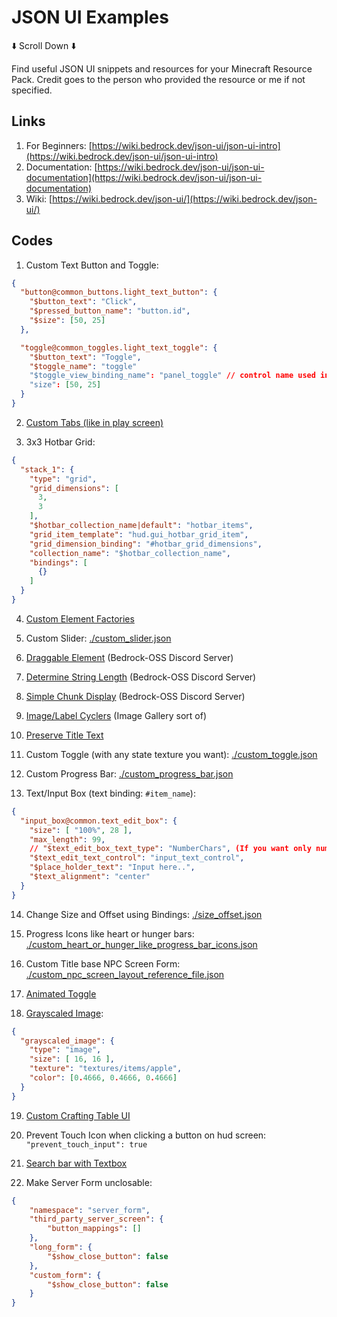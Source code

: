# JSON UI Examples

⬇️ Scroll Down ⬇️

Find useful JSON UI snippets and resources for your Minecraft Resource Pack. Credit goes to the person who provided the resource or me if not specified.

## Links

1. For Beginners: [https://wiki.bedrock.dev/json-ui/json-ui-intro](https://wiki.bedrock.dev/json-ui/json-ui-intro)
2. Documentation: [https://wiki.bedrock.dev/json-ui/json-ui-documentation](https://wiki.bedrock.dev/json-ui/json-ui-documentation)
3. Wiki: [https://wiki.bedrock.dev/json-ui/](https://wiki.bedrock.dev/json-ui/)

## Codes

1. Custom Text Button and Toggle:
```json
{
  "button@common_buttons.light_text_button": {
    "$button_text": "Click",
    "$pressed_button_name": "button.id",
    "$size": [50, 25]
  },

  "toggle@common_toggles.light_text_toggle": {
    "$button_text": "Toggle",
    "$toggle_name": "toggle"
    "$toggle_view_binding_name": "panel_toggle" // control name used in bindings
    "size": [50, 25]
  }
}
```

2. [Custom Tabs (like in play screen)](https://discord.com/channels/523663022053392405/1279568076404293652/1279778678687010839)

3. 3x3 Hotbar Grid:
```json
{
  "stack_1": {
    "type": "grid",
    "grid_dimensions": [
      3,
      3
    ],
    "$hotbar_collection_name|default": "hotbar_items",
    "grid_item_template": "hud.gui_hotbar_grid_item",
    "grid_dimension_binding": "#hotbar_grid_dimensions",
    "collection_name": "$hotbar_collection_name",
    "bindings": [
      {}
    ]
  }
}
```

4. [Custom Element Factories](https://discord.com/channels/523663022053392405/868073903703093259/994365337401315498)

5. Custom Slider: [./custom_slider.json](https://github.com/LeGend077/json-ui-examples/blob/main/custom_slider.json)

6. [Draggable Element](https://discord.com/channels/494194063730278411/1129449905388269647) (Bedrock-OSS Discord Server)

7. [Determine String Length](https://discord.com/channels/494194063730278411/1164751772208865301) (Bedrock-OSS Discord Server)

8. [Simple Chunk Display](https://discord.com/channels/494194063730278411/1115457940472746014) (Bedrock-OSS Discord Server)

9. [Image/Label Cyclers](https://discord.com/channels/494194063730278411/1090928017431339071) (Image Gallery sort of)

10. [Preserve Title Text](https://wiki.bedrock.dev/json-ui/preserve-title-texts)

11. Custom Toggle (with any state texture you want): [./custom_toggle.json](https://github.com/LeGend077/json-ui-examples/blob/main/custom_toggle.json)

12. Custom Progress Bar: [./custom_progress_bar.json](https://github.com/LeGend077/json-ui-examples/blob/main/custom_progress_bar.json)

13. Text/Input Box (text binding: `#item_name`):
```json
{
  "input_box@common.text_edit_box": {
    "size": [ "100%", 28 ],
    "max_length": 99,
    // "$text_edit_box_text_type": "NumberChars", (If you want only numbers)
    "$text_edit_text_control": "input_text_control",
    "$place_holder_text": "Input here..",
    "$text_alignment": "center"
  }
}
```

14. Change Size and Offset using Bindings: [./size_offset.json](https://github.com/LeGend077/json-ui-examples/blob/main/size_offset.json)

15. Progress Icons like heart or hunger bars: [./custom_heart_or_hunger_like_progress_bar_icons.json](https://github.com/LeGend077/json-ui-examples/blob/main/custom_heart_or_hunger_like_progress_bar_icons.json)

16. Custom Title base NPC Screen Form: [./custom_npc_screen_layout_reference_file.json](https://github.com/LeGend077/json-ui-examples/blob/main/custom_npc_screen_layout_reference_file.json)

17. [Animated Toggle](https://discord.com/channels/523663022053392405/1338743808187174922/1338743808187174922)

18. [Grayscaled Image](https://discord.com/channels/523663022053392405/1223427312192716860):
```json
{
  "grayscaled_image": {
    "type": "image",
    "size": [ 16, 16 ],
    "texture": "textures/items/apple",
    "color": [0.4666, 0.4666, 0.4666]
  }
}
```

19. [Custom Crafting Table UI](https://discord.com/channels/523663022053392405/1330589149711040573/1330589149711040573)

20. Prevent Touch Icon when clicking a button on hud screen: `"prevent_touch_input": true`

21. [Search bar with Textbox](https://discord.com/channels/523663022053392405/1246801922917138512)

22. Make Server Form unclosable:
```json
{
    "namespace": "server_form",
    "third_party_server_screen": {
        "button_mappings": []
    },
    "long_form": {
        "$show_close_button": false
    },
    "custom_form": {
        "$show_close_button": false
    }
}
```
